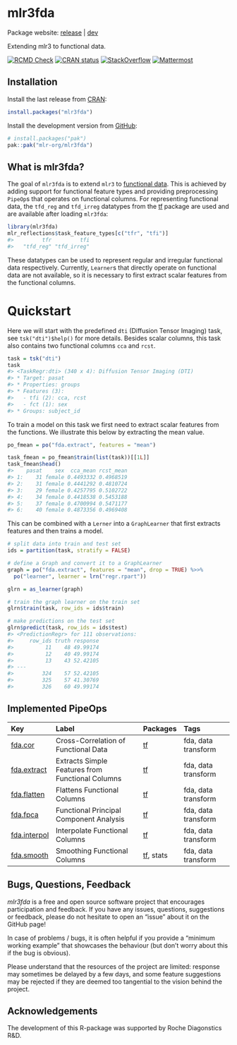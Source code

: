 
# mlr3fda

Package website: [release](https://mlr3fda.mlr-org.com/) \|
[dev](https://mlr3fda.mlr-org.com/dev/)

Extending mlr3 to functional data.

<!-- badges: start -->

[![RCMD
Check](https://github.com/mlr-org/mlr3fda/actions/workflows/rcmdcheck.yaml/badge.svg)](https://github.com/mlr-org/mlr3fda/actions/workflows/rcmdcheck.yaml)
[![CRAN
status](https://www.r-pkg.org/badges/version/mlr3fda)](https://CRAN.R-project.org/package=mlr3fda)
[![StackOverflow](https://img.shields.io/badge/stackoverflow-mlr3-orange.svg)](https://stackoverflow.com/questions/tagged/mlr3)
[![Mattermost](https://img.shields.io/badge/chat-mattermost-orange.svg)](https://lmmisld-lmu-stats-slds.srv.mwn.de/mlr_invite/)
<!-- badges: end -->

## Installation

Install the last release from [CRAN](https://CRAN.R-project.org):

``` r
install.packages("mlr3fda")
```

Install the development version from [GitHub](https://github.com/):

``` r
# install.packages("pak")
pak::pak("mlr-org/mlr3fda")
```

## What is mlr3fda?

The goal of `mlr3fda` is to extend `mlr3` to [functional
data](https://en.wikipedia.org/wiki/Functional_data_analysis). This is
achieved by adding support for functional feature types and providing
preprocessing `PipeOp`s that operates on functional columns. For
representing functional data, the `tfd_reg` and `tfd_irreg` datatypes
from the [tf](https://github.com/tidyfun/tf) package are used and are
available after loading `mlr3fda`:

``` r
library(mlr3fda)
mlr_reflections$task_feature_types[c("tfr", "tfi")]
#>         tfr         tfi 
#>   "tfd_reg" "tfd_irreg"
```

These datatypes can be used to represent regular and irregular
functional data respectively. Currently, `Learner`s that directly
operate on functional data are not available, so it is necessary to
first extract scalar features from the functional columns.

# Quickstart

Here we will start with the predefined `dti` (Diffusion Tensor Imaging)
task, see `tsk("dti")$help()` for more details. Besides scalar columns,
this task also contains two functional columns `cca` and `rcst`.

``` r
task = tsk("dti")
task
#> <TaskRegr:dti> (340 x 4): Diffusion Tensor Imaging (DTI)
#> * Target: pasat
#> * Properties: groups
#> * Features (3):
#>   - tfi (2): cca, rcst
#>   - fct (1): sex
#> * Groups: subject_id
```

To train a model on this task we first need to extract scalar features
from the functions. We illustrate this below by extracting the mean
value.

``` r
po_fmean = po("fda.extract", features = "mean")

task_fmean = po_fmean$train(list(task))[[1L]]
task_fmean$head()
#>    pasat    sex  cca_mean rcst_mean
#> 1:    31 female 0.4493332 0.4968519
#> 2:    31 female 0.4441292 0.4810724
#> 3:    29 female 0.4257795 0.5102722
#> 4:    34 female 0.4418538 0.5453188
#> 5:    37 female 0.4700994 0.5471177
#> 6:    40 female 0.4873356 0.4969408
```

This can be combined with a `Lerner` into a `GraphLearner` that first
extracts features and then trains a model.

``` r
# split data into train and test set
ids = partition(task, stratify = FALSE)

# define a Graph and convert it to a GraphLearner
graph = po("fda.extract", features = "mean", drop = TRUE) %>>%
  po("learner", learner = lrn("regr.rpart"))

glrn = as_learner(graph)

# train the graph learner on the train set
glrn$train(task, row_ids = ids$train)

# make predictions on the test set
glrn$predict(task, row_ids = ids$test)
#> <PredictionRegr> for 111 observations:
#>     row_ids truth response
#>          11    48 49.99174
#>          12    40 49.99174
#>          13    43 52.42105
#> ---                       
#>         324    57 52.42105
#>         325    57 41.30769
#>         326    60 49.99174
```

## Implemented PipeOps

| Key | Label | Packages | Tags |
|:---|:---|:---|:---|
| [fda.cor](https://mlr3fda.mlr-org.com/reference/mlr_pipeops_fda.cor) | Cross-Correlation of Functional Data | [tf](https://cran.r-project.org/package=tf) | fda, data transform |
| [fda.extract](https://mlr3fda.mlr-org.com/reference/mlr_pipeops_fda.extract) | Extracts Simple Features from Functional Columns | [tf](https://cran.r-project.org/package=tf) | fda, data transform |
| [fda.flatten](https://mlr3fda.mlr-org.com/reference/mlr_pipeops_fda.flatten) | Flattens Functional Columns | [tf](https://cran.r-project.org/package=tf) | fda, data transform |
| [fda.fpca](https://mlr3fda.mlr-org.com/reference/mlr_pipeops_fda.fpca) | Functional Principal Component Analysis | [tf](https://cran.r-project.org/package=tf) | fda, data transform |
| [fda.interpol](https://mlr3fda.mlr-org.com/reference/mlr_pipeops_fda.interpol) | Interpolate Functional Columns | [tf](https://cran.r-project.org/package=tf) | fda, data transform |
| [fda.smooth](https://mlr3fda.mlr-org.com/reference/mlr_pipeops_fda.smooth) | Smoothing Functional Columns | [tf](https://cran.r-project.org/package=tf), stats | fda, data transform |

## Bugs, Questions, Feedback

*mlr3fda* is a free and open source software project that encourages
participation and feedback. If you have any issues, questions,
suggestions or feedback, please do not hesitate to open an “issue” about
it on the GitHub page!

In case of problems / bugs, it is often helpful if you provide a
“minimum working example” that showcases the behaviour (but don’t worry
about this if the bug is obvious).

Please understand that the resources of the project are limited:
response may sometimes be delayed by a few days, and some feature
suggestions may be rejected if they are deemed too tangential to the
vision behind the project.

## Acknowledgements

The development of this R-package was supported by Roche Diagonstics
R&D.

